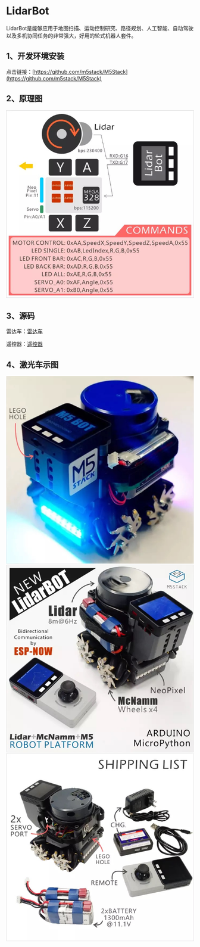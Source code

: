 # LidarBot
   LidarBot是能够应用于地图扫描、运动控制研究、路径规划、人工智能、自动驾驶以及多机协同任务的非常强大，好用的轮式机器人套件。
 

## 1、开发环境安装
   点击链接：[https://github.com/m5stack/M5Stack](https://github.com/m5stack/M5Stack)

## 2、原理图

![image](.//Schematic_Diagram/576571642811095946.jpg)
   
   
## 3、源码
  
   雷达车：[雷达车](./LidarBot/Firmware/Lidar_Remoter_FW/LidarBotRemote_M5)
 
   遥控器：[遥控器](./LidarBot/Firmware/Lidar_Scan_FW//LidarBotM5_RemoteAndScan_V1.1)
  

## 4、激光车示图

![image](./Product_Picture/403212353277269881.jpg)
![image](./Product_Picture/545126402675232250.jpg)
![image](./Product_Picture/785202095111185304.jpg)
